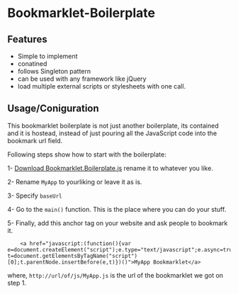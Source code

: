 Bookmarklet-Boilerplate
=======================
Features
--------
- Simple to implement
- conatined
- follows Singleton pattern
- can be used with any framework like jQuery
- load multiple external scripts or stylesheets with one call.


Usage/Coniguration
------------------
This bookmarklet boilerplate is not just another boilerplate, its contained and it is hostead, instead of just pouring all the JavaScript code into the bookmark url field.

Following steps show how to start with the boilerplate:

1- [Download Bookmarklet.Boilerplate.js](https://github.com/JeyKeu/Bookmarklet-Boilerplate/blob/master/src/Bookmarklet.Boilerplate.js) rename it to whatever you like.

2- Rename `MyApp` to yourliking or leave it as is.

3- Specify `baseUrl`

4- Go to the `main()` function.
This is the place where you can do your stuff. 

5- Finally, add this anchor tag on your website and ask people to bookmark it.

        <a href="javascript:(function(){var e=document.createElement("script");e.type="text/javascript";e.async=true;e.src="http://url/of/js/MyApp.js";var t=document.getElementsByTagName("script")[0];t.parentNode.insertBefore(e,t)})()">MyApp Bookmarklet</a>

where, `http://url/of/js/MyApp.js` is the url of the bookmarklet we got on step 1.

